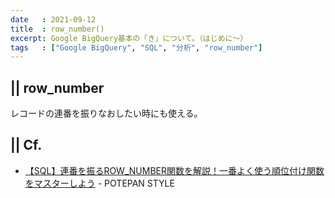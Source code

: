 ```yaml
---
date   : 2021-09-12
title  : row_number()
excerpt: Google BigQuery基本の「き」について。（はじめに～）
tags   : ["Google BigQuery", "SQL", "分析", "row_number"]
---
```


## || row_number

レコードの連番を振りなおしたい時にも使える。

## || Cf.
+ [【SQL】連番を振るROW_NUMBER関数を解説！一番よく使う順位付け関数をマスターしよう](https://style.potepan.com/articles/23566.html) - POTEPAN STYLE

